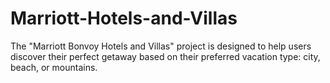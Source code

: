 # Marriott-Hotels-and-Villas
The "Marriott Bonvoy Hotels and Villas" project is designed to help users discover their perfect getaway based on their preferred vacation type: city, beach, or mountains.
